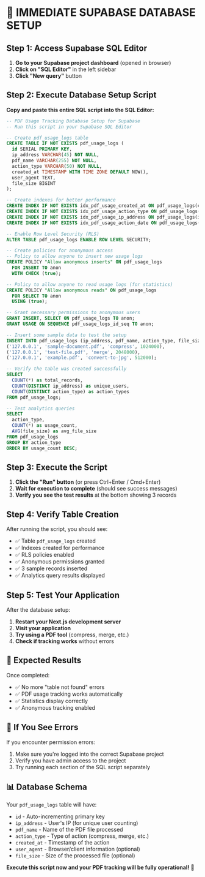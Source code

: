 # 🚀 IMMEDIATE SUPABASE DATABASE SETUP

## Step 1: Access Supabase SQL Editor

1. **Go to your Supabase project dashboard** (opened in browser)
2. **Click on "SQL Editor"** in the left sidebar
3. **Click "New query"** button

## Step 2: Execute Database Setup Script

**Copy and paste this entire SQL script into the SQL Editor:**

```sql
-- PDF Usage Tracking Database Setup for Supabase
-- Run this script in your Supabase SQL Editor

-- Create pdf_usage_logs table
CREATE TABLE IF NOT EXISTS pdf_usage_logs (
  id SERIAL PRIMARY KEY,
  ip_address VARCHAR(45) NOT NULL,
  pdf_name VARCHAR(255) NOT NULL,
  action_type VARCHAR(50) NOT NULL,
  created_at TIMESTAMP WITH TIME ZONE DEFAULT NOW(),
  user_agent TEXT,
  file_size BIGINT
);

-- Create indexes for better performance
CREATE INDEX IF NOT EXISTS idx_pdf_usage_created_at ON pdf_usage_logs(created_at);
CREATE INDEX IF NOT EXISTS idx_pdf_usage_action_type ON pdf_usage_logs(action_type);
CREATE INDEX IF NOT EXISTS idx_pdf_usage_ip_address ON pdf_usage_logs(ip_address);
CREATE INDEX IF NOT EXISTS idx_pdf_usage_action_date ON pdf_usage_logs(action_type, created_at);

-- Enable Row Level Security (RLS)
ALTER TABLE pdf_usage_logs ENABLE ROW LEVEL SECURITY;

-- Create policies for anonymous access
-- Policy to allow anyone to insert new usage logs
CREATE POLICY "Allow anonymous inserts" ON pdf_usage_logs
  FOR INSERT TO anon
  WITH CHECK (true);

-- Policy to allow anyone to read usage logs (for statistics)
CREATE POLICY "Allow anonymous reads" ON pdf_usage_logs
  FOR SELECT TO anon
  USING (true);

-- Grant necessary permissions to anonymous users
GRANT INSERT, SELECT ON pdf_usage_logs TO anon;
GRANT USAGE ON SEQUENCE pdf_usage_logs_id_seq TO anon;

-- Insert some sample data to test the setup
INSERT INTO pdf_usage_logs (ip_address, pdf_name, action_type, file_size) VALUES
('127.0.0.1', 'sample-document.pdf', 'compress', 1024000),
('127.0.0.1', 'test-file.pdf', 'merge', 2048000),
('127.0.0.1', 'example.pdf', 'convert-to-jpg', 512000);

-- Verify the table was created successfully
SELECT 
  COUNT(*) as total_records,
  COUNT(DISTINCT ip_address) as unique_users,
  COUNT(DISTINCT action_type) as action_types
FROM pdf_usage_logs;

-- Test analytics queries
SELECT 
  action_type,
  COUNT(*) as usage_count,
  AVG(file_size) as avg_file_size
FROM pdf_usage_logs 
GROUP BY action_type 
ORDER BY usage_count DESC;
```

## Step 3: Execute the Script

1. **Click the "Run" button** (or press Ctrl+Enter / Cmd+Enter)
2. **Wait for execution to complete** (should see success messages)
3. **Verify you see the test results** at the bottom showing 3 records

## Step 4: Verify Table Creation

After running the script, you should see:
- ✅ Table `pdf_usage_logs` created
- ✅ Indexes created for performance
- ✅ RLS policies enabled
- ✅ Anonymous permissions granted
- ✅ 3 sample records inserted
- ✅ Analytics query results displayed

## Step 5: Test Your Application

After the database setup:
1. **Restart your Next.js development server**
2. **Visit your application**
3. **Try using a PDF tool** (compress, merge, etc.)
4. **Check if tracking works** without errors

## 🎯 Expected Results

Once completed:
- ✅ No more "table not found" errors
- ✅ PDF usage tracking works automatically
- ✅ Statistics display correctly
- ✅ Anonymous tracking enabled

## 🚨 If You See Errors

If you encounter permission errors:
1. Make sure you're logged into the correct Supabase project
2. Verify you have admin access to the project
3. Try running each section of the SQL script separately

## 📊 Database Schema

Your `pdf_usage_logs` table will have:
- `id` - Auto-incrementing primary key
- `ip_address` - User's IP (for unique user counting)
- `pdf_name` - Name of the PDF file processed
- `action_type` - Type of action (compress, merge, etc.)
- `created_at` - Timestamp of the action
- `user_agent` - Browser/client information (optional)
- `file_size` - Size of the processed file (optional)

**Execute this script now and your PDF tracking will be fully operational!** 🚀